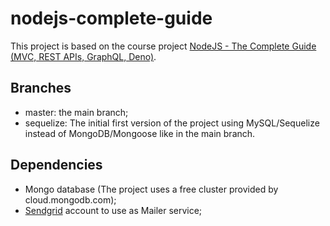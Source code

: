 # nodejs-complete-guide

This project is based on the course project [NodeJS - The Complete Guide (MVC, REST APIs, GraphQL, Deno)](https://www.udemy.com/course/nodejs-the-complete-guide/).

## Branches

- master: the main branch;
- sequelize: The initial first version of the project using MySQL/Sequelize instead of MongoDB/Mongoose like in the main branch.

## Dependencies

- Mongo database (The project uses a free cluster provided by cloud.mongodb.com);
- [Sendgrid](https://sendgrid.com/) account to use as Mailer service;